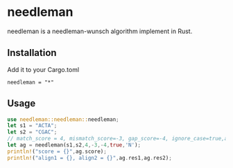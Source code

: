 # needleman

needleman is a needleman-wunsch algorithm implement in Rust.
## Installation

Add it to your Cargo.toml
```
needleman = "*"
```

## Usage

```Rust
use needleman::needleman::needleman;
let s1 = "ACTA";
let s2 = "CGAC";
// match_score = 4, mismatch_score=-3, gap_score=-4, ignore_case=true,anychar='N'
let ag = needleman(s1,s2,4,-3,-4,true,'N');
println!("score = {}",ag.score);
println!("align1 = {}, align2 = {}",ag.res1,ag.res2);
```


